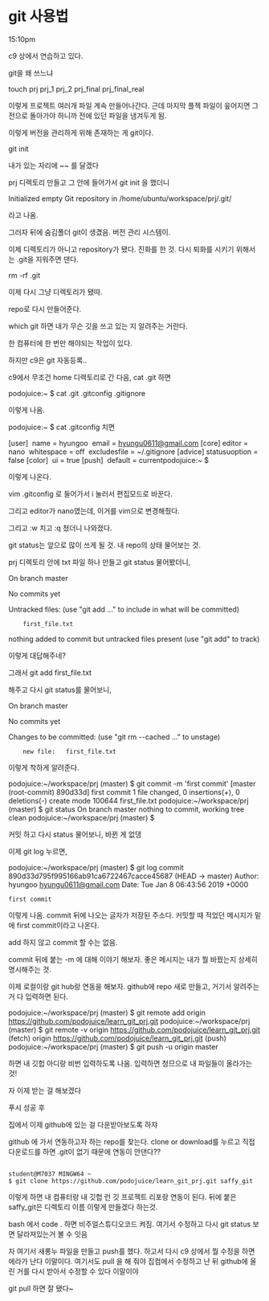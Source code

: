 # git 사용법

15:10pm

c9 상에서 연습하고 있다.

git을 왜 쓰느냐



touch prj prj_1 prj_2 prj_final prj_final_real



이렇게 프로젝트 여러개 파일 계속 만들어나간다. 근데 마지막 플젝 파일이 읖어지면 그 전으로 돌아가야 하니까 전에 있던 파일을 냄겨두게 됨.

이렇게 버전을 관리하게 위해 존재하는 게 git이다.



git init

내가 있는 자리에 ~~ 를 달겠다

prj 디렉토리 만들고 그 안에 들어가서 git init 을 했더니 



Initialized empty Git repository in /home/ubuntu/workspace/prj/.git/



라고 나옴.

그러자 뒤에 숨김폴더 git이 생겼음. 버전 관리 시스템이.

이제 디렉토리가 아니고 repository가 됐다. 진화를 한 것. 다시 퇴화를 시키기 위해서는 .git을 지워주면 댄다.

rm -rf .git

이제 다시 그냥 디렉토리가 됐따.

repo로 다시 만들어준다.

which git 하면 내가 무슨 깃을 쓰고 있는 지 알려주는 거란다.



한 컴퓨터에 한 번만 해야되는 작업이 있다.

하지만 c9은 git 자동등록..



c9에서 무조건 home 디렉토리로 간 다음, cat .git 하면 

podojuice:~ $ cat .git
.gitconfig  .gitignore 

이렇게 나옴.

podojuice:~ $ cat .gitconfig 치면

[user]
​    name = hyungoo
​    email = hyungu0611@gmail.com
[core]
​    editor = nano
​    whitespace = off
​    excludesfile = ~/.gitignore
[advice]
​    statusuoption = false
[color]
​    ui = true
[push]
​    default = currentpodojuice:~ $

이렇게 나온다.



vim .gitconfig 로 들어가서 i 눌러서 편집모드로 바꾼다.



그리고 editor가 nano였는데, 이거를 vim으로 변경해줬다.

그리고 :w 치고 :q 쳤더니 나와졌다.





git status는 앞으로 많이 쓰게 될 것. 내 repo의 상태 물어보는 것.



prj 디렉토리 안에 txt 파일 하나 만들고 git status 물어봤더니,



On branch master

No commits yet

Untracked files:
  (use "git add <file>..." to include in what will be committed)

        first_file.txt

nothing added to commit but untracked files present (use "git add" to track)



이렇게 대답해주네?



그래서 git add first_file.txt

해주고 다시 git status를 물어보니,



On branch master

No commits yet

Changes to be committed:
  (use "git rm --cached <file>..." to unstage)

        new file:   first_file.txt

이렇게 착하게 알려준다.



podojuice:~/workspace/prj (master) $ git commit -m 'first commit'
[master (root-commit) 890d33d] first commit
 1 file changed, 0 insertions(+), 0 deletions(-)
 create mode 100644 first_file.txt
podojuice:~/workspace/prj (master) $ git status
On branch master
nothing to commit, working tree clean
podojuice:~/workspace/prj (master) $ 



커밋 하고 다시 status 물어보니, 바뀐 게 없댕



이제 git log 누르면,

podojuice:~/workspace/prj (master) $ git log
commit 890d33d795f995166ab91ca6722467cacce45687 (HEAD -> master)
Author: hyungoo <hyungu0611@gmail.com>
Date:   Tue Jan 8 06:43:56 2019 +0000

    first commit



이렇게 나옴. commit 뒤에 나오는 글자가 저장된 주소다. 커밋할 때 적었던 메시지가 밑에 first commit이라고 나온다.

add 하지 않고 commit 할 수는 없음.

commit 뒤에 붙는 -m 에 대해 이야기 해보자. 좋은 메시지는 내가 뭘 바꿨는지 상세히 명시해주는 것.



이제 로컬이랑 git hub랑 연동을 해보자. github에 repo 새로 만들고, 거기서 알려주는 거 다 입력하면 된다.

podojuice:~/workspace/prj (master) $ git remote add origin https://github.com/podojuice/learn_git_prj.git
podojuice:~/workspace/prj (master) $ git remote -v
origin  https://github.com/podojuice/learn_git_prj.git (fetch)
origin  https://github.com/podojuice/learn_git_prj.git (push)
podojuice:~/workspace/prj (master) $ git push -u origin master



하면 내 깃헙 아디랑 비번 입력하도록 나옴. 입력하면 청므으로 내 파일들이 올라가는 것!



자 이제 받는 걸 해보겠다

푸시 성공 후

집에서 이제 github에 있는 걸 다운받아보도록 하쟈

github 에 가서 연동하고자 하는 repo를 찾는다.  clone or download를 누르고 직접 다운로드를 하면 .git이 없기 때문에 연동이 안댄다??

`                                                                                
student@M7037 MINGW64 ~                                                         
$ git clone https://github.com/podojuice/learn_git_prj.git saffy_git            `



이렇게 하면 내 컴퓨터랑 내 깃헙 런 깃 프로젝트 리포랑 연동이 된다. 뒤에 붙은 saffy_git은 디렉토리 이름 이렇게 만들겠다 하는것.



bash 에서 code . 하면 비주얼스튜디오코드 켜짐. 여기서 수정하고 다시 git status 보면 달라져있는거 볼 수 잇음



자 여기서 새롱누 파일을 만들고 push를 했다. 하고서 다시 c9 상에서 뭘 수정을 하면 에라가 난다 이말이다. 여기서도 pull 을 해 줘야 집컴에서 수정하고 난 뒤 github에 올린 거를 다시 받아서 수정할 수 있다 이말이야



git pull 하면 잘 됐다~